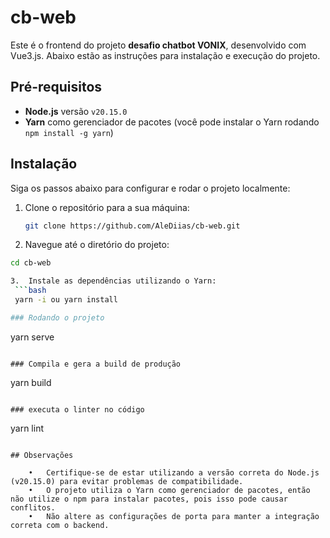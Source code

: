 # cb-web

Este é o frontend do projeto **desafio chatbot VONIX**, desenvolvido com Vue3.js. 
Abaixo estão as instruções para instalação e execução do projeto.

## Pré-requisitos

- **Node.js** versão `v20.15.0`
- **Yarn** como gerenciador de pacotes (você pode instalar o Yarn rodando `npm install -g yarn`)

## Instalação

Siga os passos abaixo para configurar e rodar o projeto localmente:

1. Clone o repositório para a sua máquina:
   ```bash
   git clone https://github.com/AleDiias/cb-web.git

2.	Navegue até o diretório do projeto:
   ```bash
   cd cb-web

3.	Instale as dependências utilizando o Yarn:
    ```bash
    yarn -i ou yarn install

### Rodando o projeto
```
yarn serve
```

### Compila e gera a build de produção
```
yarn build
```

### executa o linter no código
```
yarn lint
```

## Observações

	•	Certifique-se de estar utilizando a versão correta do Node.js (v20.15.0) para evitar problemas de compatibilidade.
	•	O projeto utiliza o Yarn como gerenciador de pacotes, então não utilize o npm para instalar pacotes, pois isso pode causar conflitos.
	•	Não altere as configurações de porta para manter a integração correta com o backend.


